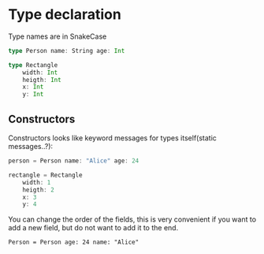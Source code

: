 # Type declaration
Type names are in SnakeCase
```Scala
type Person name: String age: Int

type Rectangle
    width: Int 
    heigth: Int
    x: Int
    y: Int
```

## Constructors
Constructors looks like keyword messages for types itself(static messages..?):
```Scala
person = Person name: "Alice" age: 24

rectangle = Rectangle
    width: 1 
    heigth: 2
    x: 3
    y: 4
```

You can change the order of the fields, 
this is very convenient if you want to add a new field, 
but do not want to add it to the end.   
  
`Person = Person age: 24 name: "Alice"`